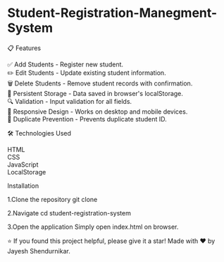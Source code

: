 # Student-Registration-Manegment-System

📋 Features

✅ Add Students - Register new student.
<br>
✏️ Edit Students - Update existing student information.
<br>
🗑️ Delete Students - Remove student records with confirmation.
<br>
💾 Persistent Storage - Data saved in browser's localStorage.
<br>
🔍 Validation - Input validation for all fields.
<br>
📱 Responsive Design - Works on desktop and mobile devices.
<br>
🚫 Duplicate Prevention - Prevents duplicate student ID.


🛠️ Technologies Used

HTML
<br>
CSS
<br>
JavaScript
<br>
LocalStorage


Installation

1.Clone the repository
git clone <your-repo-url>

2.Navigate 
cd student-registration-system

3.Open the application
Simply open index.html on browser.

⭐ If you found this project helpful, please give it a star!
Made with ❤️ by Jayesh Shendurnikar.